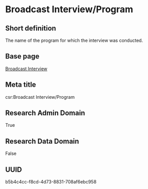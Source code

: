 # Broadcast Interview/Program
## Short definition
The name of the program for which the interview was conducted.
## Base page
[Broadcast Interview](https://github.com/EuroCRIS/CASRAI-Dictionairies/blob/main/Objects/Broadcast%20Interview.md)
## Meta title
csr:Broadcast Interview/Program
## Research Admin Domain
True
## Research Data Domain
False
## UUID
b5b4c4cc-f8cd-4d73-8831-708af6ebc958
